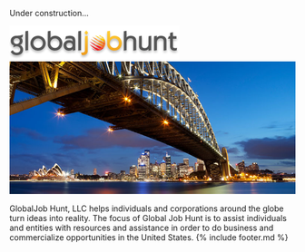 Under construction...

![logo](images/logo.png)
![bridge](images/bridge.jpg)

GlobalJob Hunt, LLC helps individuals and corporations around the globe turn ideas into reality. The focus of Global Job Hunt is to assist individuals and entities with resources and assistance in order to do business  and commercialize opportunities in the United States.
{% include footer.md %}
